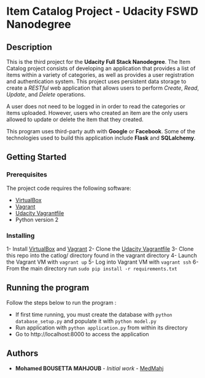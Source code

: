 # Item Catalog Project - Udacity FSWD Nanodegree

## Description 

This is the third project for the **Udacity Full Stack Nanodegree**. The Item Catalog project consists of developing an application that provides a list of items within a variety of categories, as well as provides a user registration and authentication system. This project uses persistent data storage to create a *RESTful* web application that allows users to perform *Create*, *Read*, *Update*, and *Delete* operations.

A user does not need to be logged in in order to read the categories or items uploaded. However, users who created an item are the only users allowed to update or delete the item that they created.

This program uses third-party auth with **Google** or **Facebook**. Some of the technologies used to build this application include **Flask** and **SQLalchemy**.

## Getting Started


### Prerequisites

The project code requires the following software:

* [VirtualBox](https://www.virtualbox.org/wiki/Downloads)
* [Vagrant](https://www.vagrantup.com/)
* [Udacity Vagrantfile](https://github.com/udacity/fullstack-nanodegree-vm)
* Python version 2



### Installing

1- Install [VirtualBox](https://www.virtualbox.org/wiki/Downloads) and [Vagrant](https://www.vagrantup.com/)
2- Clone the [Udacity Vagrantfile](https://github.com/udacity/fullstack-nanodegree-vm)
3- Clone this repo into the catlog/ directory found in the vagrant directory
4- Launch the Vagrant VM with `vagrant up`
5- Log into Vagrant VM with `vagrant ssh`
6- From the main directory run `sudo pip install -r requirements.txt`

## Running the program

Follow the steps below to run the program :

* If first time running, you must create the database with `python database_setup.py` and populate it with `python model.py`
* Run application with `python application.py` from within its directory
* Go to http://localhost:8000 to access the application

## Authors

* **Mohamed BOUSETTA MAHJOUB** - *Initial work* - [MedMahj](https://github.com/MedMahj/)





